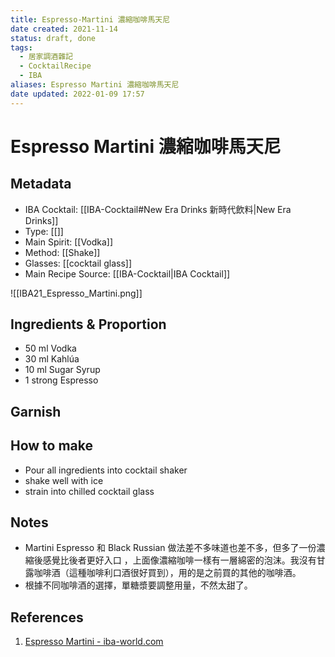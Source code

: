```yaml
---
title: Espresso-Martini 濃縮咖啡馬天尼
date created: 2021-11-14
status: draft, done
tags:
  - 居家調酒雜記
  - CocktailRecipe
  - IBA
aliases: Espresso Martini 濃縮咖啡馬天尼
date updated: 2022-01-09 17:57
---
```


# Espresso Martini 濃縮咖啡馬天尼

## Metadata

- IBA Cocktail: [[IBA-Cocktail#New Era Drinks 新時代飲料|New Era Drinks]]
- Type: [[]]
- Main Spirit: [[Vodka]]
- Method: [[Shake]]
- Glasses: [[cocktail glass]]
- Main Recipe Source: [[IBA-Cocktail|IBA Cocktail]]

![[IBA21_Espresso_Martini.png]]

## Ingredients & Proportion

- 50 ml Vodka
- 30 ml Kahlúa
- 10 ml Sugar Syrup
- 1 strong Espresso

## Garnish

## How to make

- Pour all ingredients into cocktail shaker
- shake well with ice
- strain into chilled cocktail glass

## Notes

- Martini Espresso 和 Black Russian 做法差不多味道也差不多，但多了一份濃縮後感覺比後者更好入口 ，上面像濃縮咖啡一樣有一層綿密的泡沫。我沒有甘露咖啡酒（這種咖啡利口酒很好買到），用的是之前買的其他的咖啡酒。
- 根據不同咖啡酒的選擇，單糖漿要調整用量，不然太甜了。

## References

1. [Espresso Martini - iba-world.com](https://iba-world.com/espresso-martini/)
